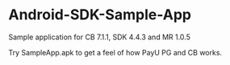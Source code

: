 # Android-SDK-Sample-App
Sample application for CB 7.1.1, SDK 4.4.3 and MR 1.0.5

Try SampleApp.apk to get a feel of how PayU PG and CB works.
